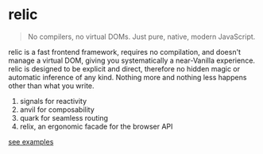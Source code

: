 # relic

> No compilers, no virtual DOMs. Just pure, native, modern JavaScript.

relic is a fast frontend framework, requires no compilation, and doesn't manage a virtual DOM, giving you systematically a near-Vanilla experience.
relic is designed to be explicit and direct, therefore no hidden magic or automatic inference of any kind. Nothing more and nothing less happens other than what you write.

1. signals for reactivity
2. anvil for composability
3. quark for seamless routing
4. relix, an ergonomic facade for the browser API

[see examples](https://azatshtru.github.io/relic.js/)
